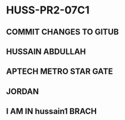 # HUSS-PR2-07C1
## COMMIT CHANGES TO GITUB 
## HUSSAIN ABDULLAH
## APTECH METRO STAR GATE
## JORDAN
## I AM IN hussain1 BRACH

